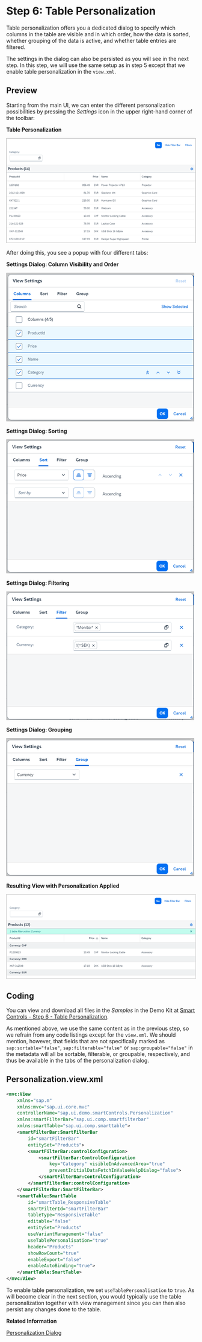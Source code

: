 <!-- loio19531496ec144fa1bc4adab5bc08527c -->

# Step 6: Table Personalization

Table personalization offers you a dedicated dialog to specify which columns in the table are visible and in which order, how the data is sorted, whether grouping of the data is active, and whether table entries are filtered.

The settings in the dialog can also be persisted as you will see in the next step. In this step, we will use the same setup as in step 5 except that we enable table personalization in the `view.xml`.



## Preview

Starting from the main UI, we can enter the different personalization possibilities by pressing the *Settings* icon in the upper right-hand corner of the toolbar:

  
  
**Table Personalization**

![](images/Smart_Controls_Tutorial_Step_06a_1623d1b.png "Table Personalization")

After doing this, you see a popup with four different tabs:

  
  
**Settings Dialog: Column Visibility and Order**

![](images/Step6_popup1_new_33103eb.png "Settings Dialog: Column Visibility and Order")

  
  
**Settings Dialog: Sorting**

![](images/Step6_popup2_3a399e1.png "Settings Dialog: Sorting")

  
  
**Settings Dialog: Filtering**

![](images/Step6_popup3_2f682a9.png "Settings Dialog: Filtering")

  
  
**Settings Dialog: Grouping**

![](images/Step6_popup4_eb8fab9.png "Settings Dialog: Grouping")

  
  
**Resulting View with Personalization Applied**

![](images/Smart_Controls_Tutorial_Step_06f_d018195.png "Resulting View with Personalization Applied")



## Coding

You can view and download all files in the *Samples* in the Demo Kit at [Smart Controls - Step 6 - Table Personalization](https://ui5.sap.com/#/entity/sap.ui.comp.tutorial.smartControls/sample/sap.ui.comp.tutorial.smartControls.06).

As mentioned above, we use the same content as in the previous step, so we refrain from any code listings except for the `view.xml`. We should mention, however, that fields that are not specifically marked as `sap:sortable="false"`, `sap:filterable="false"` or `sap:groupable="false"` in the metadata will all be sortable, filterable, or groupable, respectively, and thus be available in the tabs of the personalization dialog.



## Personalization.view.xml

```xml
<mvc:View 
	xmlns="sap.m"
	xmlns:mvc="sap.ui.core.mvc"
	controllerName="sap.ui.demo.smartControls.Personalization"
	xmlns:smartFilterBar="sap.ui.comp.smartfilterbar"
	xmlns:smartTable="sap.ui.comp.smarttable">
	<smartFilterBar:SmartFilterBar 
		id="smartFilterBar"
		entitySet="Products">
		<smartFilterBar:controlConfiguration>
			<smartFilterBar:ControlConfiguration
				key="Category" visibleInAdvancedArea="true"
				preventInitialDataFetchInValueHelpDialog="false">
			</smartFilterBar:ControlConfiguration>
		</smartFilterBar:controlConfiguration>
	</smartFilterBar:SmartFilterBar>
	<smartTable:SmartTable 
		id="smartTable_ResponsiveTable"
		smartFilterId="smartFilterBar" 
		tableType="ResponsiveTable" 
		editable="false"
		entitySet="Products" 
		useVariantManagement="false"
		useTablePersonalisation="true" 
		header="Products" 
		showRowCount="true"
		enableExport="false" 
		enableAutoBinding="true">
	</smartTable:SmartTable>
</mvc:View>
```

To enable table personalization, we set `useTablePersonalisation` to `true`. As will become clear in the next section, you would typically use the table personalization together with view management since you can then also persist any changes done to the table.

**Related Information**  


[Personalization Dialog](../10_More_About_Controls/personalization-dialog-a3c3c5e.md "The sap.m.p13n.Popup control in the sap.m.p13n namespace provides a dialog or popover for personalizing content, for example, of a table, such as selecting columns and adapting their order.")

